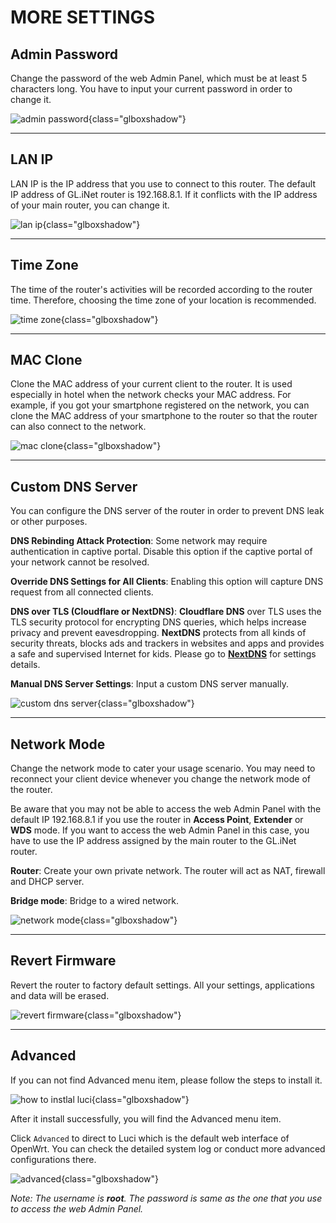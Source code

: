# MORE SETTINGS

## Admin Password

Change the password of the web Admin Panel, which must be at least 5 characters long. You have to input your current password in order to change it.

![admin password](https://static.gl-inet.com/docs/en/3/setup/brume/more_settings/admin_password.png){class="glboxshadow"}

---

## LAN IP

LAN IP is the IP address that you use to connect to this router. The default IP address of GL.iNet router is 192.168.8.1. If it conflicts with the IP address of your main router, you can change it.

![lan ip](https://static.gl-inet.com/docs/en/3/setup/brume/more_settings/lan_ip.png){class="glboxshadow"}

---

## Time Zone

The time of the router's activities will be recorded according to the router time. Therefore, choosing the time zone of your location is recommended.

![time zone](https://static.gl-inet.com/docs/en/3/setup/brume/more_settings/time_zone.png){class="glboxshadow"}

---

## MAC Clone

Clone the MAC address of your current client to the router. It is used especially in hotel when the network checks your MAC address. For example, if you got your smartphone registered on the network, you can clone the MAC address of your smartphone to the router so that the router can also connect to the network.

![mac clone](https://static.gl-inet.com/docs/en/3/setup/mini_router/more_settings/mac_clone.jpg){class="glboxshadow"}

---
## Custom DNS Server

You can configure the DNS server of the router in order to prevent DNS leak or other purposes.

**DNS Rebinding Attack Protection**: Some network may require authentication in captive portal. Disable this option if the captive portal of your network cannot be resolved.

**Override DNS Settings for All Clients**: Enabling this option will capture DNS request from all connected clients.

**DNS over TLS (Cloudflare or NextDNS)**: 
**Cloudflare DNS** over TLS uses the TLS security protocol for encrypting DNS queries, which helps increase privacy and prevent eavesdropping.
**NextDNS** protects from all kinds of security threats, blocks ads and trackers in websites and apps and provides a safe and supervised Internet for kids. Please go to [**NextDNS**](../../../tutorials/nextdns/) for settings details. 



**Manual DNS Server Settings**: Input a custom DNS server manually.

![custom dns server](https://static.gl-inet.com/docs/en/3/setup/brume/more_settings/custom_dns.png){class="glboxshadow"}


---
## Network Mode

Change the network mode to cater your usage scenario. You may need to reconnect your client device whenever you change the network mode of the router.

Be aware that you may not be able to access the web Admin Panel with the default IP 192.168.8.1 if you use the router in **Access Point**, **Extender** or **WDS** mode. If you want to access the web Admin Panel in this case, you have to use the IP address assigned by the main router to the GL.iNet router.

**Router**: Create your own private network. The router will act as NAT, firewall and DHCP server.

**Bridge mode**: Bridge to a wired network.

![network mode](https://static.gl-inet.com/docs/en/3/setup/mini_router/more_settings/network_mode.jpg){class="glboxshadow"}

---

## Revert Firmware

Revert the router to factory default settings. All your settings, applications and data will be erased.

![revert firmware](https://static.gl-inet.com/docs/en/3/setup/brume/more_settings/revert_firmware.png){class="glboxshadow"}

---

## Advanced

If you can not find Advanced menu item, please follow the steps to install it.

![how to instlal luci](https://static.gl-inet.com/docs/en/3/setup/mudi/more_settings/how_to_install_luci.png){class="glboxshadow"}

After it install successfully, you will find the Advanced menu item.

Click `Advanced` to direct to Luci which is the default web interface of OpenWrt. You can check the detailed system log or conduct more advanced configurations there.

![advanced](https://static.gl-inet.com/docs/en/3/setup/Velica/More%20setting/More%20Setting_1.png){class="glboxshadow"}

*Note: The username is **root**. The password is same as the one that you use to access the web Admin Panel.*